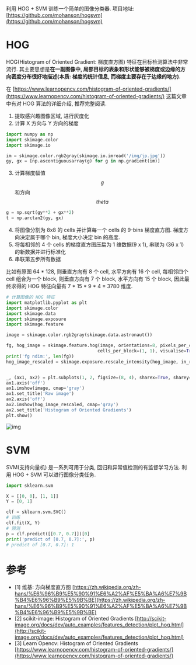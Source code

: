 利用 HOG + SVM 训练一个简单的图像分类器. 项目地址: [https://github.com/mohanson/hogsvm](https://github.com/mohanson/hogsvm)

# HOG

HOG(Histogram of Oriented Gradient: 梯度直方图) 特征在目标检测算法中非常流行. 其主要思想是**在一副图像中, 局部目标的表象和形状能够被梯度或边缘的方向密度分布很好地描述(本质: 梯度的统计信息, 而梯度主要存在于边缘的地方).**

在 [https://www.learnopencv.com/histogram-of-oriented-gradients/](https://www.learnopencv.com/histogram-of-oriented-gradients/) 这篇文章中有对 HOG 算法的详细介绍, 推荐完整阅读.


1. 提取感兴趣图像区域, 进行灰度化
2. 计算 X 方向与 Y 方向的梯度
```py
import numpy as np
import skimage.color
import skimage.io

im = skimage.color.rgb2gray(skimage.io.imread('/img/jp.jpg'))
gy, gx = [np.ascontiguousarray(g) for g in np.gradient(im)]
```
3. 计算梯度幅值 $$g$$ 和方向 $$theta$$
```py
g = np.sqrt(gy**2 + gx**2)
t = np.arctan2(gy, gx)
```
4. 将图像分割为 8x8 的 cells 并计算每一个 cells 的 9-bins 梯度直方图. 梯度方向决定属于哪个 bin, 梯度大小决定 bin 的高度.
5. 将每相邻的 4 个 cells 的梯度直方图压扁为 1 维数据(9 x 1), 串联为 (36 x 1) 的新数据并进行标准化
6. 串联第五步所有数据

比如有原图 64 * 128, 则垂直方向有 8 个 cell, 水平方向有 16 个 cell, 每相邻四个 cell 组合为一个 block, 则垂直方向有 7 个 block, 水平方向有 15 个 block, 因此最终求得的 HOG 特征向量有 7 * 15 * 9 * 4 = 3780 维度.

```py
# 计算图像的 HOG 特征
import matplotlib.pyplot as plt
import skimage.color
import skimage.data
import skimage.exposure
import skimage.feature

image = skimage.color.rgb2gray(skimage.data.astronaut())

fg, hog_image = skimage.feature.hog(image, orientations=8, pixels_per_cell=(16, 16),
                                   cells_per_block=(1, 1), visualise=True)
print('fg ndim:', len(fg))
hog_image_rescaled = skimage.exposure.rescale_intensity(hog_image, in_range=(0, 10))


_, (ax1, ax2) = plt.subplots(1, 2, figsize=(8, 4), sharex=True, sharey=True)
ax1.axis('off')
ax1.imshow(image, cmap='gray')
ax1.set_title('Raw image')
ax2.axis('off')
ax2.imshow(hog_image_rescaled, cmap='gray')
ax2.set_title('Histogram of Oriented Gradients')
plt.show()
```

![img](/img/daze/ml/hog/astronaut.png)

# SVM

SVM(支持向量机) 是一系列可用于分类, 回归和异常值检测的有监督学习方法. 利用 HOG + SVM 可以进行图像分类任务.

```py
import sklearn.svm

X = [[0, 0], [1, 1]]
Y = [0, 1]

clf = sklearn.svm.SVC()
# 训练
clf.fit(X, Y)
# 预测
p = clf.predict([[0.7, 0.7]])[0]
print('predict of [0.7, 0.7]:', p)
# predict of [0.7, 0.7]: 1
```

# 参考
- [1] 维基: 方向梯度直方图 [https://zh.wikipedia.org/zh-hans/%E6%96%B9%E5%90%91%E6%A2%AF%E5%BA%A6%E7%9B%B4%E6%96%B9%E5%9B%BE](https://zh.wikipedia.org/zh-hans/%E6%96%B9%E5%90%91%E6%A2%AF%E5%BA%A6%E7%9B%B4%E6%96%B9%E5%9B%BE)
- [2] scikit-image: Histogram of Oriented Gradients [http://scikit-image.org/docs/dev/auto_examples/features_detection/plot_hog.html](http://scikit-image.org/docs/dev/auto_examples/features_detection/plot_hog.html)
- [3] Learn Opencv: Histogram of Oriented Gradients [https://www.learnopencv.com/histogram-of-oriented-gradients/](https://www.learnopencv.com/histogram-of-oriented-gradients/)

